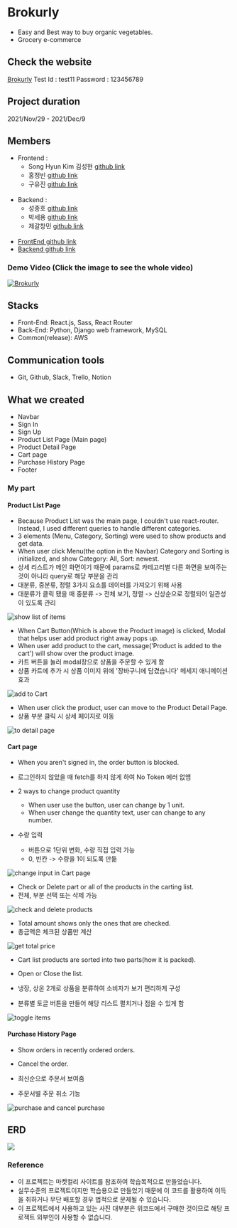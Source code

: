 # Brokurly

- Easy and Best way to buy organic vegetables.
- Grocery e-commerce

## Check the website

[Brokurly](http://organicbrokurly.s3-website.ap-northeast-2.amazonaws.com/)
Test Id : test11
Password : 123456789

## Project duration

2021/Nov/29 - 2021/Dec/9

## Members

- Frontend :
  - Song Hyun Kim 김성현 [github link](https://github.com/Globalkmaria)
  - 홍정빈 [github link](https://github.com/tohjbin2)
  - 구유진 [github link](https://github.com/sodalite1204)
    <br/><br/>
- Backend :
  - 성종호 [github link](https://github.com/SeongJongHo)
  - 박세용 [github link](https://github.com/se-yong)
  - 제갈창민 [github link](https://github.com/Ted0527)
    <br/><br/>
- [FrontEnd github link](https://github.com/wecode-bootcamp-korea/27-1st-Brokurly-frontend.git)
- [Backend github link](https://github.com/wecode-bootcamp-korea/27-1st-Brokurly-backend.git)

### Demo Video (Click the image to see the whole video)

[![Brokurly](https://images.velog.io/images/sodalite1204/post/c8929616-0e2f-4f1d-81ce-9efd896c4a03/%E1%84%89%E1%85%B3%E1%84%8F%E1%85%B3%E1%84%85%E1%85%B5%E1%86%AB%E1%84%89%E1%85%A3%E1%86%BA%202021-12-13%2010.03.14.png)](https://youtu.be/th74v_hDXtM)

## Stacks

- Front-End: React.js, Sass, React Router
- Back-End: Python, Django web framework, MySQL
- Common(release): AWS

## Communication tools

- Git, Github, Slack, Trello, Notion

## What we created

- Navbar
- Sign In
- Sign Up
- Product List Page (Main page)
- Product Detail Page
- Cart page
- Purchase History Page
- Footer

### My part

#### Product List Page

- Because Product List was the main page, I couldn't use react-router. Instead, I used different queries to handle different categories.
- 3 elements (Menu, Category, Sorting) were used to show products and get data.
- When user click Menu(the option in the Navbar) Category and Sorting is initialized, and show Category: All, Sort: newest.
- 상세 리스트가 메인 화면이기 때문에 params로 카테고리별 다른 화면을 보여주는 것이 아니라 query로 해당 부분을 관리
- 대분류, 중분류, 정렬 3가지 요소를 데이터를 가져오기 위해 사용
- 대분류가 클릭 됐을 때 중분류 -> 전체 보기, 정렬 -> 신상순으로 정렬되어 일관성이 있도록 관리
  <br/>

![show list of items](https://github.com/Globalkmaria/Brokurly/blob/main/public/images/showList.gif?raw=true)

- When Cart Button(Which is above the Product image) is clicked, Modal that helps user add product right away pops up.
- When user add product to the cart, message('Product is added to the cart') will show over the product image.
- 카트 버튼을 눌러 modal창으로 상품을 주문할 수 있게 함
- 상품 카트에 추가 시 상품 이미지 위에 '장바구니에 담겼습니다' 메세지 애니메이션 효과
  <br/>

![add to Cart](https://github.com/Globalkmaria/Brokurly/blob/main/public/images/addToCart.gif?raw=true)

- When user click the product, user can move to the Product Detail Page.
- 상품 부분 클릭 시 상세 페이지로 이동
  <br/>

![to detail page](https://github.com/Globalkmaria/Brokurly/blob/main/public/images/toItem.gif?raw=true)

#### Cart page

- When you aren't signed in, the order button is blocked.
- 로그인하지 않았을 때 fetch를 하지 않게 하여 No Token 에러 없앰

- 2 ways to change product quantity
  - When user use the button, user can change by 1 unit.
  - When user change the quantity text, user can change to any number.
- 수량 입력
  - 버튼으로 1단위 변화, 수량 직접 입력 가능
  - 0, 빈칸 -> 수량을 1이 되도록 만듦
    <br/>

![change input in Cart page](https://github.com/Globalkmaria/Brokurly/blob/main/public/images/changeCartInput.gif?raw=true)

- Check or Delete part or all of the products in the carting list.
- 전체, 부분 선택 또는 삭제 가능
  <br/>

![check and delete products](https://github.com/Globalkmaria/Brokurly/blob/main/public/images/checkAndDelete.gif?raw=true)

- Total amount shows only the ones that are checked.
- 총금액은 체크된 상품만 계산
  <br/>

![get total price](https://github.com/Globalkmaria/Brokurly/blob/main/public/images/total.gif?raw=true)

- Cart list products are sorted into two parts(how it is packed).
- Open or Close the list.

- 냉장, 상온 2개로 상품을 분류하여 소비자가 보기 편리하게 구성
- 분류별 토글 버튼을 만들어 해당 리스트 펼치거나 접을 수 있게 함
  <br/>

![toggle items](https://github.com/Globalkmaria/Brokurly/blob/main/public/images/itemToggle.gif?raw=true)

#### Purchase History Page

- Show orders in recently ordered orders.
- Cancel the order.

- 최신순으로 주문서 보여줌
- 주문서별 주문 취소 기능
  <br/>

![purchase and cancel purchase](https://github.com/Globalkmaria/Brokurly/blob/main/public/images/purchase.gif?raw=true)

## ERD

![](https://images.velog.io/images/sodalite1204/post/73e9d194-bb45-40df-bf7c-09ae5fc2baa2/erd.png)

### Reference

- 이 프로젝트는 마켓컬리 사이트를 참조하여 학습목적으로 만들었습니다.
- 실무수준의 프로젝트이지만 학습용으로 만들었기 때문에 이 코드를 활용하여 이득을 취하거나 무단 배포할 경우 법적으로 문제될 수 있습니다.
- 이 프로젝트에서 사용하고 있는 사진 대부분은 위코드에서 구매한 것이므로 해당 프로젝트 외부인이 사용할 수 없습니다.
